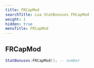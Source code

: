 ```yaml
---
title: FRCapMod
searchTitle: Lua StatBonuses FRCapMod
weight: 1
hidden: true
menuTitle: FRCapMod
---
```

## FRCapMod
```lua
StatBonuses:FRCapMod(); -- number
```